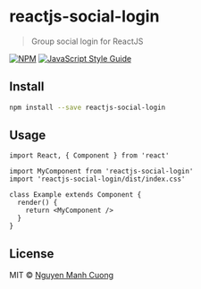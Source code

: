 # reactjs-social-login

> Group social login for ReactJS

[![NPM](https://img.shields.io/npm/v/reactjs-social-login.svg)](https://www.npmjs.com/package/reactjs-social-login) [![JavaScript Style Guide](https://img.shields.io/badge/code_style-standard-brightgreen.svg)](https://standardjs.com)

## Install

```bash
npm install --save reactjs-social-login
```

## Usage

```tsx
import React, { Component } from 'react'

import MyComponent from 'reactjs-social-login'
import 'reactjs-social-login/dist/index.css'

class Example extends Component {
  render() {
    return <MyComponent />
  }
}
```

## License

MIT © [Nguyen Manh Cuong ](https://github.com/cuongdevjs )
